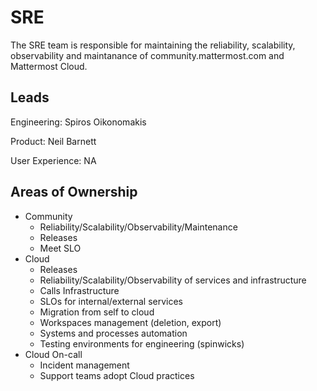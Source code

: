 # SRE

The SRE team is responsible for maintaining the reliability, scalability, observability and maintanance of community.mattermost.com and Mattermost Cloud.

## Leads

Engineering: Spiros Oikonomakis

Product: Neil Barnett

User Experience:  NA

## Areas of Ownership
- Community
  - Reliability/Scalability/Observability/Maintenance
  - Releases
  - Meet SLO
- Cloud 
  - Releases
  - Reliability/Scalability/Observability of services and infrastructure
  - Calls Infrastructure
  - SLOs for internal/external services
  - Migration from self to cloud
  - Workspaces management (deletion, export)
  - Systems and processes automation
  - Testing environments for engineering (spinwicks)
- Cloud On-call
  - Incident management
  - Support teams adopt Cloud practices
